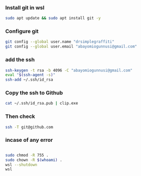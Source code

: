 
### Install git in wsl
```bash
sudo apt update && sudo apt install git -y
```


### Configure git
```bash
git config --global user.name "drsimplegraffiti"
git config --global user.email "abayomiogunnusi@gmail.com"
```


### add the ssh
```bash
ssh-keygen -t rsa -b 4096 -C "abayomiogunnusi@gmail.com"
eval "$(ssh-agent -s)"
ssh-add ~/.ssh/id_rsa

```

### Copy the ssh to Github
```bash
cat ~/.ssh/id_rsa.pub | clip.exe
```

### Then check
```bash
ssh -T git@github.com
```

### incase of any error
```bash

sudo chmod -R 755 .
sudo chown -R $(whoami) .
wsl --shutdown
wsl
```
